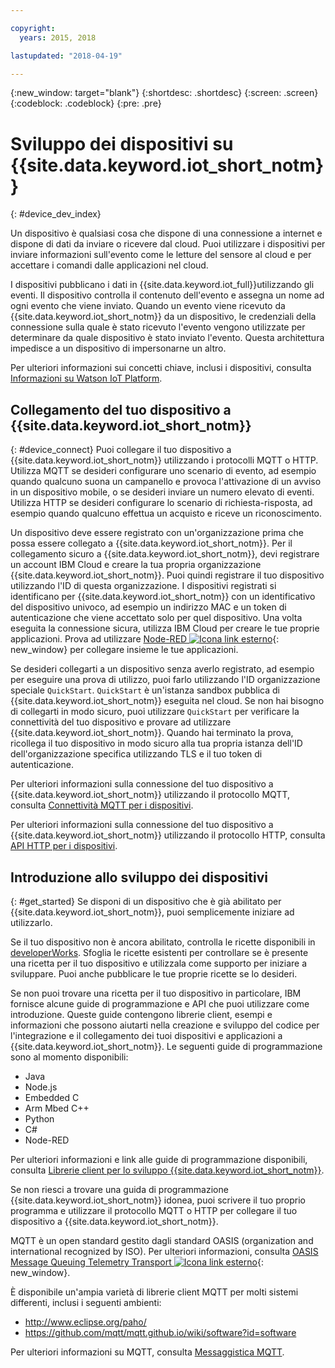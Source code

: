 ```yaml
---

copyright:
  years: 2015, 2018

lastupdated: "2018-04-19"

---
```


{:new_window: target="blank"}
{:shortdesc: .shortdesc}
{:screen: .screen}
{:codeblock: .codeblock}
{:pre: .pre}

# Sviluppo dei dispositivi su {{site.data.keyword.iot_short_notm}}
{: #device_dev_index}

Un dispositivo è qualsiasi cosa che dispone di una connessione a internet e dispone di dati da inviare o ricevere dal cloud. Puoi utilizzare i dispositivi per inviare informazioni sull'evento come le letture del sensore al cloud e per accettare i comandi dalle applicazioni nel cloud.

I dispositivi pubblicano i dati in {{site.data.keyword.iot_full}}utilizzando gli eventi. Il dispositivo controlla il contenuto dell'evento e assegna un nome ad ogni evento che viene inviato. Quando un evento viene ricevuto da {{site.data.keyword.iot_short_notm}} da un dispositivo, le credenziali della connessione sulla quale è stato ricevuto l'evento vengono utilizzate per determinare da quale dispositivo è stato inviato l'evento. Questa architettura impedisce a un dispositivo di impersonarne un altro.

Per ulteriori informazioni sui concetti chiave, inclusi i dispositivi, consulta [Informazioni su Watson IoT Platform](https://console.ng.bluemix.net/docs/services/IoT/iotplatform_overview.html#watsoniotplatform_importantconcepts).


## Collegamento del tuo dispositivo a {{site.data.keyword.iot_short_notm}}
{: #device_connect}
Puoi collegare il tuo dispositivo a {{site.data.keyword.iot_short_notm}} utilizzando i protocolli MQTT o HTTP. Utilizza MQTT se desideri configurare uno scenario di evento, ad esempio quando qualcuno suona un campanello e provoca l'attivazione di un avviso in un dispositivo mobile, o se desideri inviare un numero elevato di eventi. Utilizza HTTP se desideri configurare lo scenario di richiesta-risposta, ad esempio quando qualcuno effettua un acquisto e riceve un riconoscimento.

Un dispositivo deve essere registrato con un'organizzazione prima che possa essere collegato a {{site.data.keyword.iot_short_notm}}. Per il collegamento sicuro a {{site.data.keyword.iot_short_notm}}, devi registrare un account IBM Cloud e creare la tua propria organizzazione {{site.data.keyword.iot_short_notm}}. Puoi quindi registrare il tuo dispositivo utilizzando l'ID di questa organizzazione. I dispositivi registrati si identificano per {{site.data.keyword.iot_short_notm}} con un identificativo del dispositivo univoco, ad esempio un indirizzo MAC e un token di autenticazione che viene accettato solo per quel dispositivo. Una volta eseguita la connessione sicura, utilizza IBM Cloud per creare le tue proprie applicazioni. Prova ad utilizzare [Node-RED ![Icona link esterno](../../../icons/launch-glyph.svg "Icona link esterno")](https://nodered.org){: new_window} per collegare insieme le tue applicazioni.

Se desideri collegarti a un dispositivo senza averlo registrato, ad esempio per eseguire una prova di utilizzo, puoi farlo utilizzando l'ID organizzazione speciale `QuickStart`. `QuickStart` è un'istanza sandbox pubblica di {{site.data.keyword.iot_short_notm}} eseguita nel cloud. Se non hai bisogno di collegarti in modo sicuro, puoi utilizzare `QuickStart` per verificare la connettività del tuo dispositivo e provare ad utilizzare {{site.data.keyword.iot_short_notm}}. Quando hai terminato la prova, ricollega il tuo dispositivo in modo sicuro alla tua propria istanza dell'ID dell'organizzazione specifica utilizzando TLS e il tuo token di autenticazione.

Per ulteriori informazioni sulla connessione del tuo dispositivo a {{site.data.keyword.iot_short_notm}} utilizzando il protocollo MQTT, consulta [Connettività MQTT per i dispositivi](https://console.ng.bluemix.net/docs/services/IoT/devices/mqtt.html).

Per ulteriori informazioni sulla connessione del tuo dispositivo a {{site.data.keyword.iot_short_notm}} utilizzando il protocollo HTTP, consulta [API HTTP per i dispositivi](https://console.ng.bluemix.net/docs/services/IoT/devices/api.html).

## Introduzione allo sviluppo dei dispositivi
{: #get_started}
Se disponi di un dispositivo che è già abilitato per {{site.data.keyword.iot_short_notm}}, puoi semplicemente iniziare ad utilizzarlo.

Se il tuo dispositivo non è ancora abilitato, controlla le ricette disponibili in [developerWorks](https://developer.ibm.com/recipes/). Sfoglia le ricette esistenti per controllare se è presente una ricetta per il tuo dispositivo e utilizzala come supporto per iniziare a sviluppare. Puoi anche pubblicare le tue proprie ricette se lo desideri.

Se non puoi trovare una ricetta per il tuo dispositivo in particolare, IBM fornisce alcune guide di programmazione e API che puoi utilizzare come introduzione. Queste guide contengono librerie client, esempi e informazioni che possono aiutarti nella creazione e sviluppo del codice per l'integrazione e il collegamento dei tuoi dispositivi e applicazioni a {{site.data.keyword.iot_short_notm}}. Le seguenti guide di programmazione sono al momento disponibili:

- Java
- Node.js
- Embedded C
- Arm Mbed C++
- Python
- C#
- Node-RED

Per ulteriori informazioni e link alle guide di programmazione disponibili, consulta [Librerie client per lo sviluppo {{site.data.keyword.iot_short_notm}}](../iot_platform_client_lib.html).

Se non riesci a trovare una guida di programmazione {{site.data.keyword.iot_short_notm}} idonea, puoi scrivere il tuo proprio programma e utilizzare il protocollo MQTT o HTTP per collegare il tuo dispositivo a {{site.data.keyword.iot_short_notm}}.

MQTT è un open standard gestito dagli standard OASIS (organization and international recognized by ISO). Per ulteriori informazioni, consulta [OASIS Message Queuing Telemetry Transport ![Icona link esterno](../../../icons/launch-glyph.svg "Icona link esterno")](https://www.oasis-open.org/committees/tc_home.php?wg_abbrev=mqtt){: new_window}.

È disponibile un'ampia varietà di librerie client MQTT per molti sistemi differenti, inclusi i seguenti ambienti:
- http://www.eclipse.org/paho/
- https://github.com/mqtt/mqtt.github.io/wiki/software?id=software

Per ulteriori informazioni su MQTT, consulta [Messaggistica MQTT](https://console.ng.bluemix.net/docs/services/IoT/reference/mqtt/index.html?pos=3).
